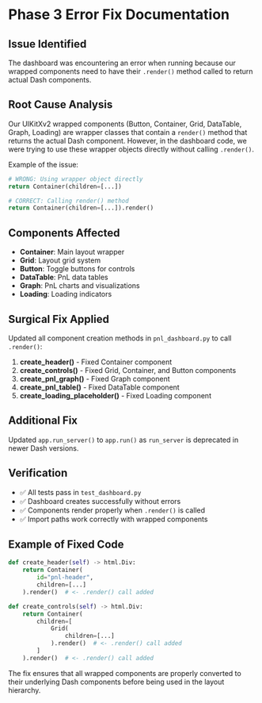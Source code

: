 # Phase 3 Error Fix Documentation

## Issue Identified
The dashboard was encountering an error when running because our wrapped components need to have their `.render()` method called to return actual Dash components.

## Root Cause Analysis
Our UIKitXv2 wrapped components (Button, Container, Grid, DataTable, Graph, Loading) are wrapper classes that contain a `render()` method that returns the actual Dash component. However, in the dashboard code, we were trying to use these wrapper objects directly without calling `.render()`.

Example of the issue:
```python
# WRONG: Using wrapper object directly
return Container(children=[...])

# CORRECT: Calling render() method
return Container(children=[...]).render()
```

## Components Affected
- **Container**: Main layout wrapper
- **Grid**: Layout grid system  
- **Button**: Toggle buttons for controls
- **DataTable**: PnL data tables
- **Graph**: PnL charts and visualizations
- **Loading**: Loading indicators

## Surgical Fix Applied
Updated all component creation methods in `pnl_dashboard.py` to call `.render()`:

1. **create_header()** - Fixed Container component
2. **create_controls()** - Fixed Grid, Container, and Button components  
3. **create_pnl_graph()** - Fixed Graph component
4. **create_pnl_table()** - Fixed DataTable component
5. **create_loading_placeholder()** - Fixed Loading component

## Additional Fix
Updated `app.run_server()` to `app.run()` as `run_server` is deprecated in newer Dash versions.

## Verification
- ✅ All tests pass in `test_dashboard.py`
- ✅ Dashboard creates successfully without errors
- ✅ Components render properly when `.render()` is called
- ✅ Import paths work correctly with wrapped components

## Example of Fixed Code
```python
def create_header(self) -> html.Div:
    return Container(
        id="pnl-header",
        children=[...]
    ).render()  # <- .render() call added

def create_controls(self) -> html.Div:
    return Container(
        children=[
            Grid(
                children=[...]
            ).render()  # <- .render() call added
        ]
    ).render()  # <- .render() call added
```

The fix ensures that all wrapped components are properly converted to their underlying Dash components before being used in the layout hierarchy. 